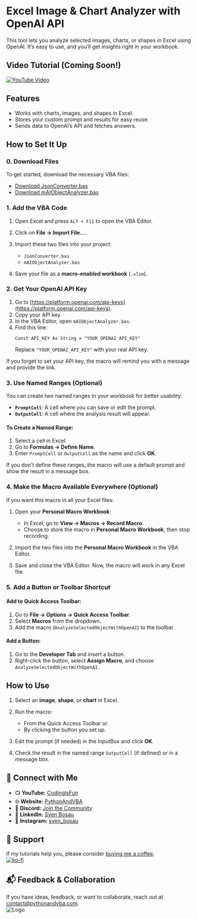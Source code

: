 # Excel Image & Chart Analyzer with OpenAI API

This tool lets you analyze selected images, charts, or shapes in Excel using OpenAI. It’s easy to use, and you’ll get insights right in your workbook.



## Video Tutorial (Coming Soon!)
[![YouTube Video](https://img.youtube.com/vi/XXX/0.jpg)](https://youtu.be/XXX)



## Features
- Works with charts, images, and shapes in Excel.
- Stores your custom prompt and results for easy reuse.
- Sends data to OpenAI’s API and fetches answers.



## How to Set It Up

### 0. Download Files
To get started, download the necessary VBA files:

- [Download JsonConverter.bas](./JsonConverter.bas)
- [Download mAIObjectAnalyzer.bas](./mAIObjectAnalyzer.bas)


### 1. Add the VBA Code
1. Open Excel and press `ALT + F11` to open the VBA Editor.
2. Click on **File → Import File...**.
3. Import these two files into your project:
   - `JsonConverter.bas`
   - `mAIObjectAnalyzer.bas`

4. Save your file as a **macro-enabled workbook** (`.xlsm`).



### 2. Get Your OpenAI API Key
1. Go to [https://platform.openai.com/api-keys](https://platform.openai.com/api-keys).
2. Copy your API key.
3. In the VBA Editor, open `mAIObjectAnalyzer.bas`.
4. Find this line:
   ```vba
   Const API_KEY As String = "YOUR_OPENAI_API_KEY"
   ```
   Replace `"YOUR_OPENAI_API_KEY"` with your real API key.

If you forget to set your API key, the macro will remind you with a message and provide the link.



### 3. Use Named Ranges (Optional)
You can create two named ranges in your workbook for better usability:

- **`PromptCell`**: A cell where you can save or edit the prompt.
- **`OutputCell`**: A cell where the analysis result will appear.

#### To Create a Named Range:
1. Select a cell in Excel.
2. Go to **Formulas → Define Name**.
3. Enter `PromptCell` or `OutputCell` as the name and click **OK**.

If you don’t define these ranges, the macro will use a default prompt and show the result in a message box.



### 4. Make the Macro Available Everywhere (Optional)
If you want this macro in all your Excel files:

1. Open your **Personal Macro Workbook**:
   - In Excel, go to **View → Macros → Record Macro**.
   - Choose to store the macro in **Personal Macro Workbook**, then stop recording.

2. Import the two files into the **Personal Macro Workbook** in the VBA Editor.
3. Save and close the VBA Editor. Now, the macro will work in any Excel file.



### 5. Add a Button or Toolbar Shortcut
#### Add to Quick Access Toolbar:
1. Go to **File → Options → Quick Access Toolbar**.
2. Select **Macros** from the dropdown.
3. Add the macro (`AnalyzeSelectedObjectWithOpenAI`) to the toolbar.

#### Add a Button:
1. Go to the **Developer Tab** and insert a button.
2. Right-click the button, select **Assign Macro**, and choose `AnalyzeSelectedObjectWithOpenAI`.



## How to Use
1. Select an **image**, **shape**, or **chart** in Excel.
2. Run the macro:
   - From the Quick Access Toolbar or
   - By clicking the button you set up.

3. Edit the prompt (if needed) in the InputBox and click **OK**.
4. Check the result in the named range `OutputCell` (if defined) or in a message box.



## 🤝 Connect with Me
- 📺 **YouTube:** [CodingIsFun](https://youtube.com/c/CodingIsFun)
- 🌐 **Website:** [PythonAndVBA](https://pythonandvba.com)
- 💬 **Discord:** [Join the Community](https://pythonandvba.com/discord)
- 💼 **LinkedIn:** [Sven Bosau](https://www.linkedin.com/in/sven-bosau/)
- 📸 **Instagram:** [sven_bosau](https://www.instagram.com/sven_bosau/)

## 💖 Support 
If my tutorials help you, please consider [buying me a coffee](https://pythonandvba.com/coffee-donation).  
[![ko-fi](https://ko-fi.com/img/githubbutton_sm.svg)](https://pythonandvba.com/coffee-donation)

## 📬 Feedback & Collaboration
If you have ideas, feedback, or want to collaborate, reach out at contact@pythonandvba.com.  
![Logo](https://www.pythonandvba.com/banner-img)

